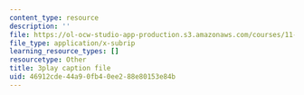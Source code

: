 ```yaml
---
content_type: resource
description: ''
file: https://ol-ocw-studio-app-production.s3.amazonaws.com/courses/11-384-malaysia-sustainable-cities-practicum-spring-2018/46912cde44a90fb40ee288e80153e84b_xUsGRYtpLDc.srt
file_type: application/x-subrip
learning_resource_types: []
resourcetype: Other
title: 3play caption file
uid: 46912cde-44a9-0fb4-0ee2-88e80153e84b
---
```

